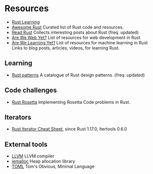 # Resources

- [Rust Learning][rlea]
- [Awesome Rust](https://github.com/rust-unofficial/awesome-rust)
  Curated list of Rust code and resources.
- [Read Rust](https://readrust.net/)
  Collects interesting posts about Rust (freq. updated)
- [Are We Web Yet?](http://www.arewewebyet.org/)
  List of resources for web development in Rust
- [Are We Learning Yet?](http://www.arewelearningyet.com/)
  List of resources for machine learning in Rust
  Links to blog posts, articles, videos, for learning Rust.


[rlea]: https://github.com/ctjhoa/rust-learning



## Learning
- [Rust patterns](https://github.com/rust-unofficial/patterns)
  A catalogue of Rust design patterns. (freq. updated)


## Code challenges
- [Rust Rosetta](https://github.com/Hoverbear/rust-rosetta) 
  Implementing Rosetta Code problems in Rust.


## Iterators
- [Rust Iterator Cheat Sheet](https://danielkeep.github.io/itercheat_baked.html), since Rust 1.17.0, Itertools 0.6.0


## External tools

- [LLVM](https://llvm.org/) LLVM compiler
- [jemalloc](http://jemalloc.net/) Heap allocation library
- [TOML](https://github.com/toml-lang/toml) Tom's Obvious, Minimal Language

